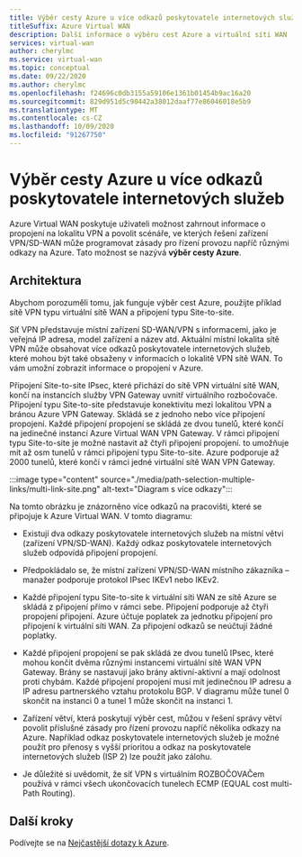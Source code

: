 ```yaml
---
title: Výběr cesty Azure u více odkazů poskytovatele internetových služeb
titleSuffix: Azure Virtual WAN
description: Další informace o výběru cest Azure a virtuální síti WAN
services: virtual-wan
author: cherylmc
ms.service: virtual-wan
ms.topic: conceptual
ms.date: 09/22/2020
ms.author: cherylmc
ms.openlocfilehash: f24696c0db3155a59106e1361b01454b9ac16a20
ms.sourcegitcommit: 829d951d5c90442a38012daaf77e86046018e5b9
ms.translationtype: MT
ms.contentlocale: cs-CZ
ms.lasthandoff: 10/09/2020
ms.locfileid: "91267750"
---
```

# <a name="azure-path-selection-across-multiple-isp-links"></a>Výběr cesty Azure u více odkazů poskytovatele internetových služeb

Azure Virtual WAN poskytuje uživateli možnost zahrnout informace o propojení na lokalitu VPN a povolit scénáře, ve kterých řešení zařízení VPN/SD-WAN může programovat zásady pro řízení provozu napříč různými odkazy na Azure. Tato možnost se nazývá **výběr cesty Azure**.

## <a name="architecture"></a>Architektura

Abychom porozuměli tomu, jak funguje výběr cest Azure, použijte příklad sítě VPN typu virtuální sítě WAN a připojení typu Site-to-site.

Síť VPN představuje místní zařízení SD-WAN/VPN s informacemi, jako je veřejná IP adresa, model zařízení a název atd. Aktuální místní lokalita sítě VPN může obsahovat více odkazů poskytovatele internetových služeb, které mohou být také obsaženy v informacích o lokalitě VPN sítě WAN. To vám umožní zobrazit informace o propojení v Azure.

Připojení Site-to-site IPsec, které přichází do sítě VPN virtuální sítě WAN, končí na instancích služby VPN Gateway uvnitř virtuálního rozbočovače. Připojení typu Site-to-site představuje konektivitu mezi lokalitou VPN a bránou Azure VPN Gateway. Skládá se z jednoho nebo více připojení propojení. Každé připojení propojení se skládá ze dvou tunelů, které končí na jedinečné instanci Azure Virtual WAN VPN Gateway. V rámci připojení typu Site-to-site je možné nastavit až čtyři připojení propojení. to umožňuje mít až osm tunelů v rámci připojení typu Site-to-site. Azure podporuje až 2000 tunelů, které končí v rámci jedné virtuální sítě WAN VPN Gateway.

:::image type="content" source="./media/path-selection-multiple-links/multi-link-site.png" alt-text="Diagram s více odkazy":::

Na tomto obrázku je znázorněno více odkazů na pracovišti, které se připojuje k Azure Virtual WAN. V tomto diagramu:

* Existují dva odkazy poskytovatele internetových služeb na místní větvi (zařízení VPN/SD-WAN). Každý odkaz poskytovatele internetových služeb odpovídá připojení propojení.

* Předpokládalo se, že místní zařízení VPN/SD-WAN místního zákazníka – manažer podporuje protokol IPsec IKEv1 nebo IKEv2.

* Každé připojení typu Site-to-site k virtuální síti WAN ze sítě Azure se skládá z připojení přímo v rámci sebe. Připojení podporuje až čtyři propojení připojení. Azure účtuje poplatek za jednotku připojení pro připojení k virtuální síti WAN. Za připojení odkazů se neúčtují žádné poplatky.

* Každé připojení propojení se pak skládá ze dvou tunelů IPsec, které mohou končit dvěma různými instancemi virtuální sítě WAN VPN Gateway. Brány se nastavují jako brány aktivní-aktivní a mají odolnost proti chybám. Každé připojení propojení musí mít jedinečnou IP adresu a IP adresu partnerského vztahu protokolu BGP. V diagramu může tunel 0 skončit na instanci 0 a tunel 1 může skončit na instanci 1.

* Zařízení větví, která poskytují výběr cest, můžou v řešení správy větví povolit příslušné zásady pro řízení provozu napříč několika odkazy na Azure. Například odkaz poskytovatele internetových služeb je možné použít pro přenosy s vyšší prioritou a odkaz na poskytovatele internetových služeb (ISP 2) lze použít jako zálohu.

* Je důležité si uvědomit, že síť VPN s virtuálním ROZBOČOVAČem používá v rámci všech ukončovacích tunelech ECMP (EQUAL cost multi-Path Routing).

## <a name="next-steps"></a>Další kroky

Podívejte se na [Nejčastější dotazy k Azure](virtual-wan-faq.md).